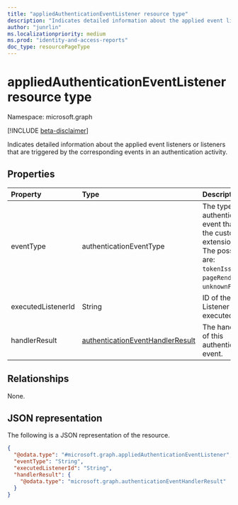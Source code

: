 ```yaml
---
title: "appliedAuthenticationEventListener resource type"
description: "Indicates detailed information about the applied event listeners or listeners that are triggered by the corresponding events in an authentication activity."
author: "junrlin"
ms.localizationpriority: medium
ms.prod: "identity-and-access-reports"
doc_type: resourcePageType
---
```


# appliedAuthenticationEventListener resource type

Namespace: microsoft.graph

[!INCLUDE [beta-disclaimer](../../includes/beta-disclaimer.md)]

Indicates detailed information about the applied event listeners or listeners that are triggered by the corresponding events in an authentication activity.

## Properties
|Property|Type|Description|
|:---|:---|:---|
|eventType|authenticationEventType|The type of authentication event that triggered the custom extension request. The possible values are: `tokenIssuanceStart`, `pageRenderStart`, `unknownFutureValue`.|
|executedListenerId|String|ID of the Event Listener that was executed.|
|handlerResult|[authenticationEventHandlerResult](../resources/authenticationeventhandlerresult.md)|The handler result of this authentication event.|

## Relationships
None.

## JSON representation
The following is a JSON representation of the resource.
<!-- {
  "blockType": "resource",
  "@odata.type": "microsoft.graph.appliedAuthenticationEventListener"
}
-->
``` json
{
  "@odata.type": "#microsoft.graph.appliedAuthenticationEventListener",
  "eventType": "String",
  "executedListenerId": "String",
  "handlerResult": {
    "@odata.type": "microsoft.graph.authenticationEventHandlerResult"
  }
}
```

